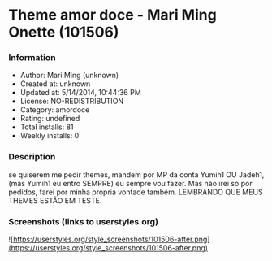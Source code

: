 # Theme amor doce - Mari Ming Onette (101506)

### Information
- Author: Mari Ming (unknown)
- Created at: unknown
- Updated at: 5/14/2014, 10:44:36 PM
- License: NO-REDISTRIBUTION
- Category: amordoce
- Rating: undefined
- Total installs: 81
- Weekly installs: 0


### Description
se quiserem me pedir themes, mandem por MP da conta Yumih1 OU Jadeh1, (mas Yumih1 eu entro SEMPRE) eu sempre vou fazer. Mas não irei só por pedidos, farei por minha propria vontade também. LEMBRANDO QUE MEUS THEMES ESTÃO EM TESTE.


### Screenshots (links to userstyles.org)
![https://userstyles.org/style_screenshots/101506-after.png](https://userstyles.org/style_screenshots/101506-after.png)


